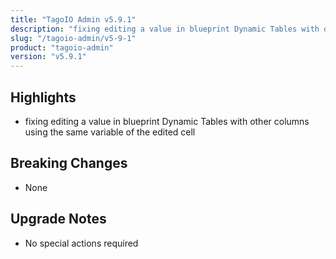 ```yaml
---
title: "TagoIO Admin v5.9.1"
description: "fixing editing a value in blueprint Dynamic Tables with other columns using the same variable of the edited cell"
slug: "/tagoio-admin/v5-9-1"
product: "tagoio-admin"
version: "v5.9.1"
---
```


## Highlights

- fixing editing a value in blueprint Dynamic Tables with other columns using the same variable of the edited cell

## Breaking Changes

- None

## Upgrade Notes

- No special actions required
